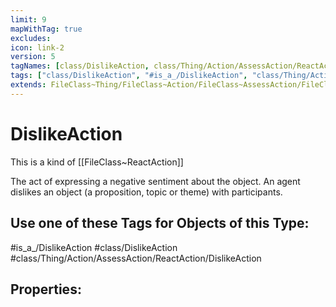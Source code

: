```yaml
---
limit: 9
mapWithTag: true
excludes:
icon: link-2
version: 5
tagNames: [class/DislikeAction, class/Thing/Action/AssessAction/ReactAction/DislikeAction, is_a_/DislikeAction, schema-org/DislikeAction]
tags: ["class/DislikeAction", "#is_a_/DislikeAction", "class/Thing/Action/AssessAction/ReactAction/DislikeAction"]
extends: FileClass~Thing/FileClass~Action/FileClass~AssessAction/FileClass~ReactAction
---
```


# DislikeAction
This is a kind of [[FileClass~ReactAction]]

The act of expressing a negative sentiment about the object. An agent dislikes an object (a proposition, topic or theme) with participants.


## Use one of these Tags for Objects of this Type:

#is_a_/DislikeAction
#class/DislikeAction
#class/Thing/Action/AssessAction/ReactAction/DislikeAction

## Properties:


